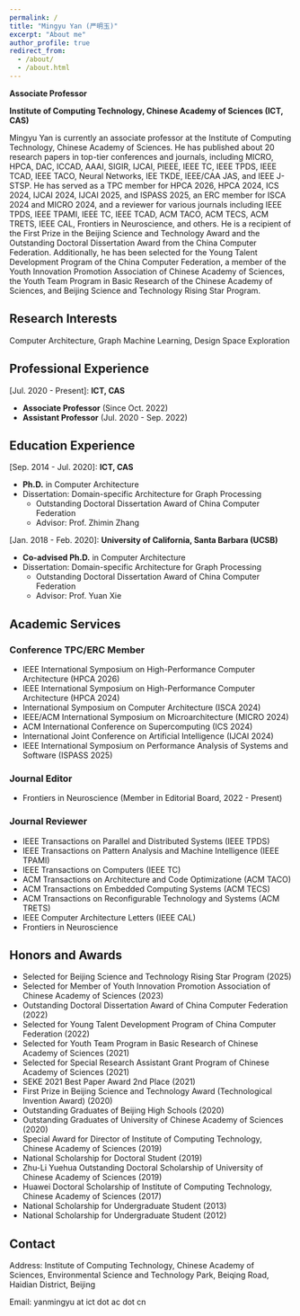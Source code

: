 ```yaml
---
permalink: /
title: "Mingyu Yan (严明玉)"
excerpt: "About me"
author_profile: true
redirect_from: 
  - /about/
  - /about.html
---
```


**Associate Professor**

**Institute of Computing Technology, Chinese Academy of Sciences (ICT, CAS)**

Mingyu Yan is currently an associate professor at the Institute of Computing Technology, Chinese Academy of Sciences. He has published about 20 research papers in top-tier conferences and journals, including MICRO, HPCA, DAC, ICCAD, AAAI, SIGIR, IJCAI, PIEEE, IEEE TC, IEEE TPDS, IEEE TCAD, IEEE TACO, Neural Networks, IEE TKDE, IEEE/CAA JAS, and IEEE J-STSP. He has served as a TPC member for HPCA 2026, HPCA 2024, ICS 2024, IJCAI 2024, IJCAI 2025, and ISPASS 2025, an ERC member for ISCA 2024 and MICRO 2024, and a reviewer for various journals including IEEE TPDS, IEEE TPAMI, IEEE TC, IEEE TCAD, ACM TACO, ACM TECS, ACM TRETS, IEEE CAL, Frontiers in Neuroscience, and others. He is a recipient of the First Prize in the Beijing Science and Technology Award and the Outstanding Doctoral Dissertation Award from the China Computer Federation. Additionally, he has been selected for the Young Talent Development Program of the China Computer Federation, a member of the Youth Innovation Promotion Association of Chinese Academy of Sciences, the Youth Team Program in Basic Research of the Chinese Academy of Sciences, and Beijing Science and Technology Rising Star Program.


## Research Interests
Computer Architecture, Graph Machine Learning, Design Space Exploration

## Professional Experience
[Jul. 2020 - Present]: **ICT, CAS**
* **Associate Professor** (Since Oct. 2022)
* **Assistant Professor** (Jul. 2020 - Sep. 2022)


## Education Experience
[Sep. 2014 - Jul. 2020]: **ICT, CAS**
* **Ph.D.** in Computer Architecture
* Dissertation: Domain-specific Architecture for Graph Processing
  - Outstanding Doctoral Dissertation Award of China Computer Federation
  - Advisor: Prof. Zhimin Zhang

[Jan. 2018 - Feb. 2020]: **University of California, Santa Barbara (UCSB)**
* **Co-advised Ph.D.** in Computer Architecture
* Dissertation: Domain-specific Architecture for Graph Processing
  - Outstanding Doctoral Dissertation Award of China Computer Federation
  - Advisor: Prof. Yuan Xie

## Academic Services
### Conference TPC/ERC Member
* IEEE International Symposium on High-Performance Computer Architecture (HPCA 2026)
* IEEE International Symposium on High-Performance Computer Architecture (HPCA 2024)
* International Symposium on Computer Architecture (ISCA 2024)
* IEEE/ACM International Symposium on Microarchitecture (MICRO 2024)
* ACM International Conference on Supercomputing (ICS 2024)
* International Joint Conference on Artificial Intelligence (IJCAI 2024)
* IEEE International Symposium on Performance Analysis of Systems and Software (ISPASS 2025)

### Journal Editor
* Frontiers in Neuroscience (Member in Editorial Board, 2022 - Present)

### Journal Reviewer
* IEEE Transactions on Parallel and Distributed Systems (IEEE TPDS)
* IEEE Transactions on Pattern Analysis and Machine Intelligence (IEEE TPAMI)
* IEEE Transactions on Computers (IEEE TC)
* ACM Transactions on Architecture and Code Optimizatione (ACM TACO)
* ACM Transactions on Embedded Computing Systems (ACM TECS)
* ACM Transactions on Reconfigurable Technology and Systems (ACM TRETS)
* IEEE Computer Architecture Letters (IEEE CAL)
* Frontiers in Neuroscience

## Honors and Awards
* Selected for Beijing Science and Technology Rising Star Program (2025)
* Selected for Member of Youth Innovation Promotion Association of Chinese Academy of Sciences (2023)
* Outstanding Doctoral Dissertation Award of China Computer Federation (2022)
* Selected for Young Talent Development Program of China Computer Federation (2022)
* Selected for Youth Team Program in Basic Research of Chinese Academy of Sciences (2021)
* Selected for Special Research Assistant Grant Program of Chinese Academy of Sciences (2021)
* SEKE 2021 Best Paper Award 2nd Place (2021)
* First Prize in Beijing Science and Technology Award (Technological Invention Award) (2020)
* Outstanding Graduates of Beijing High Schools (2020)
* Outstanding Graduates of University of Chinese Academy of Sciences (2020)
* Special Award for Director of Institute of Computing Technology, Chinese Academy of Sciences (2019) 
* National Scholarship for Doctoral Student (2019)
* Zhu-Li Yuehua Outstanding Doctoral Scholarship of University of Chinese Academy of Sciences (2019)
* Huawei Doctoral Scholarship of Institute of Computing Technology, Chinese Academy of Sciences (2017)
* National Scholarship for Undergraduate Student (2013)
* National Scholarship for Undergraduate Student (2012)


## Contact
Address: Institute of Computing Technology, Chinese Academy of Sciences, Environmental Science and Technology Park, Beiqing Road, Haidian District, Beijing


Email: yanmingyu at ict dot ac dot cn

<br/><br/>
<script type="text/javascript" id="clustrmaps" src="//cdn.clustrmaps.com/map_v2.js?cl=a8a1a1&w=a&t=tt&d=1JR2-3nZm0KxPxtzgXZkGnMxjajclUZ3xvTtuV4QoA0&co=ffffff&ct=383636&cmo=f2b3b3&cmn=cc3a4c"></script>


